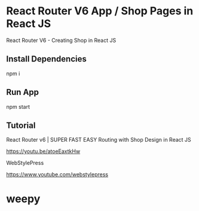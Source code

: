 # React Router V6 App / Shop Pages in React JS 
React Router V6 - Creating Shop in React JS

## Install Dependencies

npm i

## Run App

npm start

## Tutorial

React Router v6 | SUPER FAST EASY Routing with Shop Design in React JS

https://youtu.be/atoeEaxtkHw

WebStylePress

https://www.youtube.com/webstylepress
# weepy
